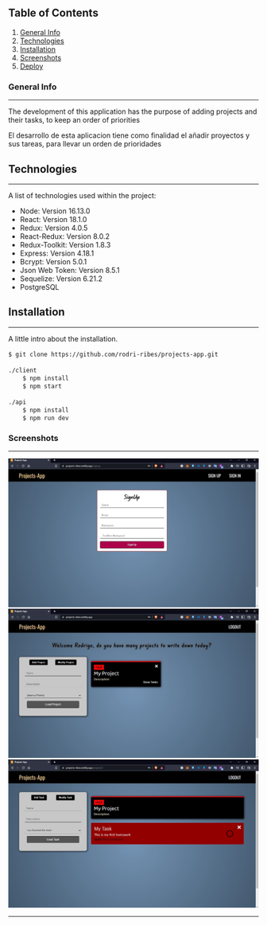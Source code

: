 ## Table of Contents
1. [General Info](#general-info)
2. [Technologies](#technologies)
3. [Installation](#installation)
3. [Screenshots](#Screenshots)
4. [Deploy](https://projects-ribes.netlify.app/)

### General Info
***

The development of this application has the purpose of adding projects and their tasks, to keep an order of priorities

El desarrollo de esta aplicacion tiene como finalidad el añadir proyectos y sus tareas, para llevar un orden de prioridades

## Technologies
***
A list of technologies used within the project:
* Node: Version 16.13.0 
* React: Version 18.1.0
* Redux: Version 4.0.5
* React-Redux: Version 8.0.2
* Redux-Toolkit: Version 1.8.3
* Express: Version 4.18.1
* Bcrypt: Version 5.0.1
* Json Web Token: Version 8.5.1
* Sequelize: Version 6.21.2
* PostgreSQL

## Installation
***
A little intro about the installation. 
```
$ git clone https://github.com/rodri-ribes/projects-app.git

./client
    $ npm install
    $ npm start
    
./api
    $ npm install
    $ npm run dev
```
### Screenshots
***
![Signup](client/public/img/signup.JPG)
![Add Project](client/public/img/addProject.JPG)
![Add Task](client/public/img/addTask.JPG)
***
